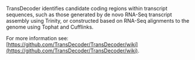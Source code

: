 TransDecoder identifies candidate coding regions within transcript sequences, such as those generated by de novo RNA-Seq transcript assembly using Trinity, or constructed based on RNA-Seq alignments to the genome using Tophat and Cufflinks.

For more information see: [https://github.com/TransDecoder/TransDecoder/wiki](https://github.com/TransDecoder/TransDecoder/wiki).